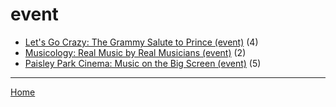 # event

  * [Let's Go Crazy: The Grammy Salute to Prince (event)](./event/let-s-go-crazy-the-grammy-salute-to-prince/) (4)
  * [Musicology: Real Music by Real Musicians (event)](./event/musicology-real-music-by-real-musicians/) (2)
  * [Paisley Park Cinema: Music on the Big Screen (event)](./event/paisley-park-cinema-music-on-the-big-screen/) (5)

----

[Home](../)
